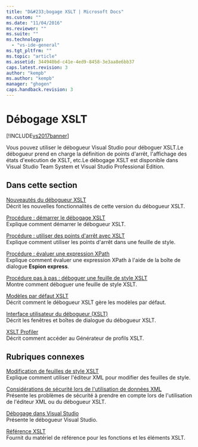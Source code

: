```yaml
---
title: "D&#233;bogage XSLT | Microsoft Docs"
ms.custom: ""
ms.date: "11/04/2016"
ms.reviewer: ""
ms.suite: ""
ms.technology: 
  - "vs-ide-general"
ms.tgt_pltfrm: ""
ms.topic: "article"
ms.assetid: 344940bd-c41e-4ed9-8458-3e3aa8e6bb37
caps.latest.revision: 3
author: "kempb"
ms.author: "kempb"
manager: "ghogen"
caps.handback.revision: 3
---
```

# D&#233;bogage XSLT
[!INCLUDE[vs2017banner](../code-quality/includes/vs2017banner.md)]

Vous pouvez utiliser le débogueur Visual Studio pour déboguer XSLT.Le débogueur prend en charge la définition de points d'arrêt, l'affichage des états d'exécution de XSLT, etc.Le débogage XSLT est disponible dans Visual Studio Team System et Visual Studio Professional Edition.  
  
## Dans cette section  
 [Nouveautés du débogueur XSLT](../xml-tools/what-s-new-in-the-xslt-debugger.md)  
 Décrit les nouvelles fonctionnalités de cette version du débogueur XSLT.  
  
 [Procédure : démarrer le débogage XSLT](../Topic/How%20to:%20Start%20Debugging%20XSLT.md)  
 Explique comment démarrer le débogueur XSLT.  
  
 [Procédure : utiliser des points d'arrêt avec XSLT](../xml-tools/how-to-use-breakpoints-with-xslt.md)  
 Explique comment utiliser les points d'arrêt dans une feuille de style.  
  
 [Procédure : évaluer une expression XPath](../xml-tools/how-to-evaluate-an-xpath-expression.md)  
 Explique comment évaluer une expression XPath à l'aide de la boîte de dialogue **Espion express**.  
  
 [Procédure pas à pas : déboguer une feuille de style XSLT](../xml-tools/walkthrough-debug-an-xslt-style-sheet.md)  
 Montre comment déboguer une feuille de style XSLT.  
  
 [Modèles par défaut XSLT](../xml-tools/xslt-default-templates.md)  
 Décrit comment le débogueur XSLT gère les modèles par défaut.  
  
 [Interface utilisateur du débogueur \(XSLT\)](../xml-tools/debugger-user-interface-xslt.md)  
 Décrit les fenêtres et boîtes de dialogue du débogueur XSLT.  
  
 [XSLT Profiler](../xml-tools/xslt-profiler.md)  
 Décrit comment accéder au Générateur de profils XSLT.  
  
## Rubriques connexes  
 [Modification de feuilles de style XSLT](../xml-tools/editing-xslt-style-sheets.md)  
 Explique comment utiliser l'éditeur XML pour modifier des feuilles de style.  
  
 [Considérations de sécurité lors de l'utilisation de données XML](../xml-tools/security-considerations-when-working-with-xml-data.md)  
 Présente les problèmes de sécurité à prendre en compte lors de l'utilisation de l'éditeur XML ou du débogueur XSLT.  
  
 [Débogage dans Visual Studio](../debugger/debugging-in-visual-studio.md)  
 Présente le débogueur Visual Studio.  
  
 [Référence XSLT](http://msdn.microsoft.com/fr-fr/678bcd68-cbbb-4be5-9dd2-40f94488a1cf)  
 Fournit du matériel de référence pour les fonctions et les éléments XSLT.